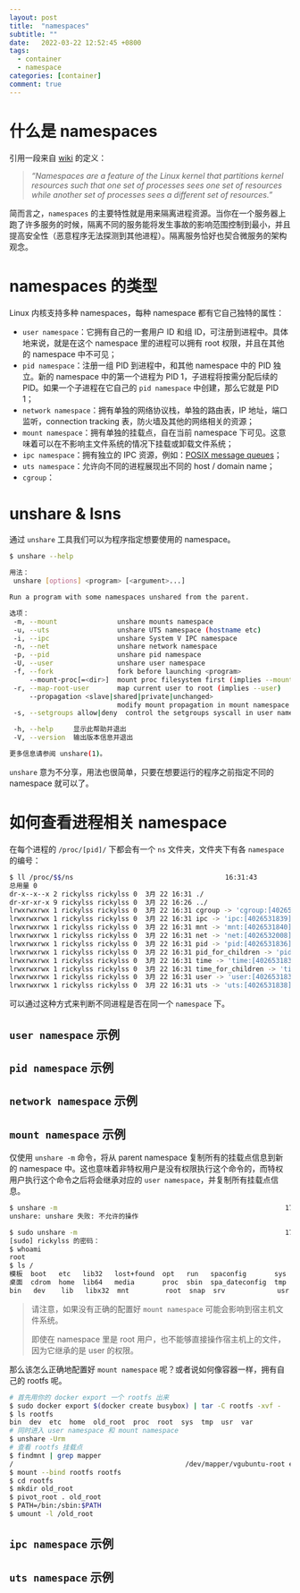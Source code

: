 ```yaml
---
layout: post
title:  "namespaces"
subtitle: ""
date:   2022-03-22 12:52:45 +0800
tags:
  - container
  - namespace
categories: [container]
comment: true
---
```


# 什么是 namespaces

引用一段来自 [wiki](https://en.wikipedia.org/wiki/Linux_namespaces) 的定义：

> *“Namespaces are a feature of the Linux kernel that partitions kernel resources such that one set of processes sees one set of resources while another set of processes sees a different set of resources.”*

简而言之，`namespaces` 的主要特性就是用来隔离进程资源。当你在一个服务器上跑了许多服务的时候，隔离不同的服务能将发生事故的影响范围控制到最小，并且提高安全性（恶意程序无法探测到其他进程）。隔离服务恰好也契合微服务的架构观念。

<!-- more -->

# namespaces 的类型

Linux 内核支持多种 namespaces，每种 namespace 都有它自己独特的属性：

- `user namespace`：它拥有自己的一套用户 ID 和组 ID，可注册到进程中。具体地来说，就是在这个 namespace 里的进程可以拥有 root 权限，并且在其他的 namespace 中不可见；
- `pid namespace`：注册一组 PID 到进程中，和其他 namespace 中的 PID 独立。新的 namespace 中的第一个进程为 PID 1，子进程将按需分配后续的 PID。如果一个子进程在它自己的 `pid namespace` 中创建，那么它就是 PID 1；
- `network namespace`：拥有单独的网络协议栈，单独的路由表，IP 地址，端口监听，connection tracking 表，防火墙及其他的网络相关的资源；
- `mount namespace`：拥有单独的挂载点，自在当前 namespace 下可见。这意味着可以在不影响主文件系统的情况下挂载或卸载文件系统；
- `ipc namespace`：拥有独立的 IPC 资源，例如：[POSIX message queues](https://man7.org/linux/man-pages/man7/mq_overview.7.html)；
- `uts namespace`：允许向不同的进程展现出不同的 host / domain name；
- `cgroup`：

# unshare & lsns

通过 `unshare` 工具我们可以为程序指定想要使用的 namespace。

```bash
$ unshare --help

用法：
 unshare [options] <program> [<argument>...]

Run a program with some namespaces unshared from the parent.

选项：
 -m, --mount               unshare mounts namespace
 -u, --uts                 unshare UTS namespace (hostname etc)
 -i, --ipc                 unshare System V IPC namespace
 -n, --net                 unshare network namespace
 -p, --pid                 unshare pid namespace
 -U, --user                unshare user namespace
 -f, --fork                fork before launching <program>
     --mount-proc[=<dir>]  mount proc filesystem first (implies --mount)
 -r, --map-root-user       map current user to root (implies --user)
     --propagation <slave|shared|private|unchanged>
                           modify mount propagation in mount namespace
 -s, --setgroups allow|deny  control the setgroups syscall in user namespaces

 -h, --help     显示此帮助并退出
 -V, --version  输出版本信息并退出

更多信息请参阅 unshare(1)。
```

`unshare` 意为不分享，用法也很简单，只要在想要运行的程序之前指定不同的 namespace 就可以了。

# 如何查看进程相关 namespace

在每个进程的 `/proc/[pid]/` 下都会有一个 `ns` 文件夹，文件夹下有各 `namespace` 的编号：

```bash 
$ ll /proc/$$/ns                                      16:31:43
总用量 0
dr-x--x--x 2 rickylss rickylss 0  3月 22 16:31 ./
dr-xr-xr-x 9 rickylss rickylss 0  3月 22 16:26 ../
lrwxrwxrwx 1 rickylss rickylss 0  3月 22 16:31 cgroup -> 'cgroup:[4026531835]'
lrwxrwxrwx 1 rickylss rickylss 0  3月 22 16:31 ipc -> 'ipc:[4026531839]'
lrwxrwxrwx 1 rickylss rickylss 0  3月 22 16:31 mnt -> 'mnt:[4026531840]'
lrwxrwxrwx 1 rickylss rickylss 0  3月 22 16:31 net -> 'net:[4026532008]'
lrwxrwxrwx 1 rickylss rickylss 0  3月 22 16:31 pid -> 'pid:[4026531836]'
lrwxrwxrwx 1 rickylss rickylss 0  3月 22 16:31 pid_for_children -> 'pid:[4026531836]'
lrwxrwxrwx 1 rickylss rickylss 0  3月 22 16:31 time -> 'time:[4026531834]'
lrwxrwxrwx 1 rickylss rickylss 0  3月 22 16:31 time_for_children -> 'time:[4026531834]'
lrwxrwxrwx 1 rickylss rickylss 0  3月 22 16:31 user -> 'user:[4026531837]'
lrwxrwxrwx 1 rickylss rickylss 0  3月 22 16:31 uts -> 'uts:[4026531838]'
```

可以通过这种方式来判断不同进程是否在同一个 `namespace` 下。

## `user namespace` 示例

## `pid namespace` 示例



## `network namespace` 示例

## `mount namespace` 示例

仅使用 `unshare -m`  命令，将从 parent namespace 复制所有的挂载点信息到新的 namespace 中。这也意味着非特权用户是没有权限执行这个命令的，而特权用户执行这个命令之后将会继承对应的 `user namespace`，并复制所有挂载点信息。

```bash 
$ unshare -m                                                         17:03:07
unshare: unshare 失败: 不允许的操作

$ sudo unshare -m                                                    17:03:20
[sudo] rickylss 的密码： 
$ whoami
root
$ ls /
模板  boot   etc   lib32   lost+found  opt   run   spaconfig       sys  var
桌面  cdrom  home  lib64   media       proc  sbin  spa_dateconfig  tmp
bin   dev    lib   libx32  mnt         root  snap  srv             usr
```

> 请注意，如果没有正确的配置好 `mount namespace` 可能会影响到宿主机文件系统。
>
> 即使在 namespace 里是 root 用户，也不能够直接操作宿主机上的文件，因为它继承的是 user 的权限。

那么该怎么正确地配置好 `mount namespace` 呢？或者说如何像容器一样，拥有自己的 rootfs 呢。

```bash 
# 首先用你的 docker export 一个 rootfs 出来
$ sudo docker export $(docker create busybox) | tar -C rootfs -xvf -
$ ls rootfs
bin  dev  etc  home  old_root  proc  root  sys  tmp  usr  var
# 同时进入 user namespace 和 mount namespace
$ unshare -Urm
# 查看 rootfs 挂载点
$ findmnt | grep mapper
/                                           /dev/mapper/vgubuntu-root ext4          rw,relatime,errors=remount-ro
$ mount --bind rootfs rootfs
$ cd rootfs
$ mkdir old_root
$ pivot_root . old_root
$ PATH=/bin:/sbin:$PATH
$ umount -l /old_root
```



## `ipc namespace` 示例

## `uts namespace` 示例

 
